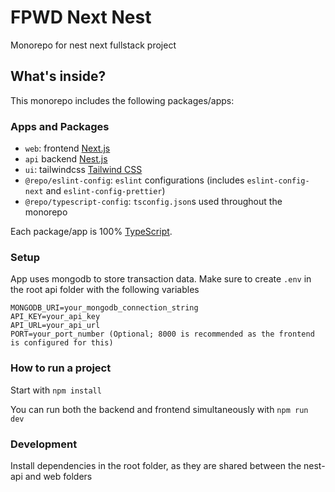 # FPWD Next Nest

Monorepo for nest next fullstack project

## What's inside?

This monorepo includes the following packages/apps:

### Apps and Packages

- `web`: frontend [Next.js](https://nextjs.org/)
- `api` backend [Nest.js](https://docs.nestjs.com/)
- `ui`: tailwindcss [Tailwind CSS](https://tailwindcss.com/)
- `@repo/eslint-config`: `eslint` configurations (includes `eslint-config-next` and `eslint-config-prettier`)
- `@repo/typescript-config`: `tsconfig.json`s used throughout the monorepo

Each package/app is 100% [TypeScript](https://www.typescriptlang.org/).

### Setup

App uses mongodb to store transaction data. Make sure to create `.env` in the root api folder with the following variables

```env
MONGODB_URI=your_mongodb_connection_string
API_KEY=your_api_key
API_URL=your_api_url
PORT=your_port_number (Optional; 8000 is recommended as the frontend is configured for this)
```

### How to run a project

Start with
`npm install`

You can run both the backend and frontend simultaneously with
`npm run dev`

### Development

Install dependencies in the root folder, as they are shared between the nest-api and web folders
